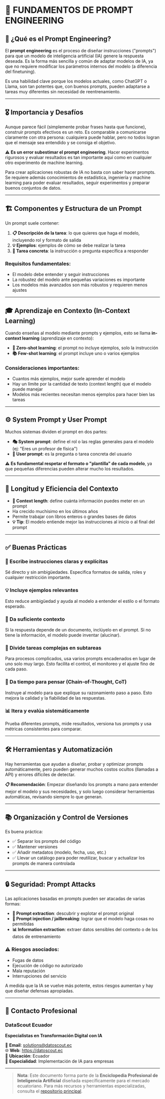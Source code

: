 # 🧠 **FUNDAMENTOS DE PROMPT ENGINEERING**

## 🎯 ¿Qué es el Prompt Engineering?

El **prompt engineering** es el proceso de diseñar instrucciones ("prompts") para que un modelo de inteligencia artificial (IA) genere la respuesta deseada. Es la forma más sencilla y común de adaptar modelos de IA, ya que no requiere modificar los parámetros internos del modelo (a diferencia del finetuning).

Es una habilidad clave porque los modelos actuales, como ChatGPT o Llama, son tan potentes que, con buenos prompts, pueden adaptarse a tareas muy diferentes sin necesidad de reentrenamiento.

---

## 🎖️ Importancia y Desafíos

Aunque parece fácil (simplemente probar frases hasta que funcione), construir prompts efectivos es un reto. Es comparable a comunicarse claramente con otra persona: cualquiera puede hablar, pero no todos logran que el mensaje sea entendido y se consiga el objetivo.

⚠️ **Es un error subestimar el prompt engineering**. Hacer experimentos rigurosos y evaluar resultados es tan importante aquí como en cualquier otro experimento de machine learning.

Para crear aplicaciones robustas de IA no basta con saber hacer prompts. Se requiere además conocimientos de estadística, ingeniería y machine learning para poder evaluar resultados, seguir experimentos y preparar buenos conjuntos de datos.

---

## 🏗️ Componentes y Estructura de un Prompt

Un prompt suele contener:

1. **📋 Descripción de la tarea**: lo que quieres que haga el modelo, incluyendo rol y formato de salida
2. **💡 Ejemplos**: ejemplos de cómo se debe realizar la tarea
3. **🎯 Tarea concreta**: la instrucción o pregunta específica a responder

### **Requisitos fundamentales:**
- El modelo debe entender y seguir instrucciones
- La robustez del modelo ante pequeñas variaciones es importante
- Los modelos más avanzados son más robustos y requieren menos ajustes

---

## 🎓 Aprendizaje en Contexto (In-Context Learning)

Cuando enseñas al modelo mediante prompts y ejemplos, esto se llama **in-context learning** (aprendizaje en contexto):

- **🚀 Zero-shot learning**: el prompt no incluye ejemplos, solo la instrucción
- **📚 Few-shot learning**: el prompt incluye uno o varios ejemplos

### **Consideraciones importantes:**
- Cuantos más ejemplos, mejor suele aprender el modelo
- Hay un límite por la cantidad de texto (context length) que el modelo puede manejar
- Modelos más recientes necesitan menos ejemplos para hacer bien las tareas

---

## ⚙️ System Prompt y User Prompt

Muchos sistemas dividen el prompt en dos partes:

- **🎭 System prompt**: define el rol o las reglas generales para el modelo (ej: "Eres un profesor de física")
- **👤 User prompt**: es la pregunta o tarea concreta del usuario

⚠️ **Es fundamental respetar el formato o "plantilla" de cada modelo**, ya que pequeñas diferencias pueden alterar mucho los resultados.

---

## 📏 Longitud y Eficiencia del Contexto

- **🔢 Context length**: define cuánta información puedes meter en un prompt
- Ha crecido muchísimo en los últimos años
- Permite trabajar con libros enteros o grandes bases de datos
- **💡 Tip**: El modelo entiende mejor las instrucciones al inicio o al final del prompt

---

## ✅ Buenas Prácticas

### 📝 Escribe instrucciones claras y explícitas
Sé directo y sin ambigüedades. Especifica formatos de salida, roles y cualquier restricción importante.

### 💡 Incluye ejemplos relevantes
Esto reduce ambigüedad y ayuda al modelo a entender el estilo o el formato esperado.

### 📖 Da suficiente contexto
Si la respuesta depende de un documento, inclúyelo en el prompt. Si no tiene la información, el modelo puede inventar (alucinar).

### 🔧 Divide tareas complejas en subtareas
Para procesos complicados, usa varios prompts encadenados en lugar de uno solo muy largo. Esto facilita el control, el monitoreo y el ajuste fino de cada paso.

### 🧩 Da tiempo para pensar (Chain-of-Thought, CoT)
Instruye al modelo para que explique su razonamiento paso a paso. Esto mejora la calidad y la fiabilidad de las respuestas.

### 📊 Itera y evalúa sistemáticamente
Prueba diferentes prompts, mide resultados, versiona tus prompts y usa métricas consistentes para comparar.

---

## 🛠️ Herramientas y Automatización

Hay herramientas que ayudan a diseñar, probar y optimizar prompts automáticamente, pero pueden generar muchos costos ocultos (llamadas a API) y errores difíciles de detectar.

**📋 Recomendación**: Empezar diseñando los prompts a mano para entender mejor el modelo y sus necesidades, y solo luego considerar herramientas automáticas, revisando siempre lo que generan.

---

## 📚 Organización y Control de Versiones

Es buena práctica:
- ✅ Separar los prompts del código
- ✅ Mantener versiones
- ✅ Añadir metadatos (modelo, fecha, uso, etc.)
- ✅ Llevar un catálogo para poder reutilizar, buscar y actualizar los prompts de manera controlada

---

## 🔒 Seguridad: Prompt Attacks

Las aplicaciones basadas en prompts pueden ser atacadas de varias formas:

- **🎯 Prompt extraction**: descubrir y explotar el prompt original
- **💉 Prompt injection / jailbreaking**: lograr que el modelo haga cosas no permitidas
- **📊 Information extraction**: extraer datos sensibles del contexto o de los datos de entrenamiento

### **⚠️ Riesgos asociados:**
- Fugas de datos
- Ejecución de código no autorizado
- Mala reputación
- Interrupciones del servicio

A medida que la IA se vuelve más potente, estos riesgos aumentan y hay que diseñar defensas apropiadas.

---

## 💼 Contacto Profesional

### DataScout Ecuador
**Especialistas en Transformación Digital con IA**

📧 **Email**: solutions@datoscout.ec  
🌐 **Web**: https://datoscout.ec  
📍 **Ubicación**: Ecuador  
🎯 **Especialidad**: Implementación de IA para empresas

---

> **Nota**: Este documento forma parte de la **Enciclopedia Profesional de Inteligencia Artificial** diseñada específicamente para el mercado ecuatoriano. Para más recursos y herramientas especializadas, consulta el [repositorio principal](./README.md). 